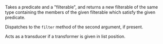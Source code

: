 Takes a predicate and a "filterable", and returns a new filterable of the same type containing the members of the given filterable which satisfy the given predicate.

Dispatches to the `filter` method of the second argument, if present.

Acts as a transducer if a transformer is given in list position.
